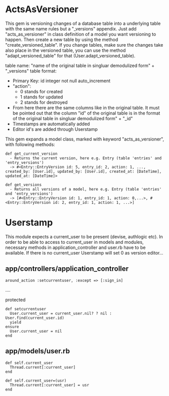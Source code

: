 ActsAsVersioner
=================

This gem is versioning changes of a database table into a underlying table with the same name rules but a "_versions" appendix. Just add
"acts_as_versioner" in class definition of a model you want versioning to happen. Then create a new table by using the method "create_versioned_table". If you change tables, make sure the changes take also place in the versioned table, you can use the method "adapt_versioned_table" for that (User.adapt_versioned_table).

table name: "name of the original table in singluar demodulized form" + "_versions"
table format:
  - Primary Key: id integer not null auto_increment
  - "action": 
  	* 0 stands for created
	* 1 stands for updated
	* 2 stands for destroyed
  - From here there are the same columns like in the original table. It must be pointed out that the column "id" of the original table is in the format  of the original table in singluar demodulized form" + "_id"
  - Timestamps are automatically added
  - Editor id's are added through Userstamp

This gem expands a model class, marked with keyword "acts_as_versioner", with following methods:
	
	def get_current_version
	  - Returns the current version, here e.g. Entry (table 'entries' and 'entry_versions')
	  -> #<Entry::EntryVersion id: 5, entry_id: 2, action: 1, ..., created_by: [User.id], updated_by: [User.id], created_at: [DateTime], updated_at: [DateTime]>

    def get_versions
	  - Returns all versions of a model, here e.g. Entry (table 'entries' and 'entry_versions')
	  -> [#<Entry::EntryVersion id: 1, entry_id: 1, action: 0,...>, #<Entry::EntryVersion id: 2, entry_id: 1, action: 1, ...>]

Userstamp
=========

This module expects a current_user to be present (devise, authlogic etc). In order to be able to access to current_user in models and modules, necessary methods in application_controller and user.rb have to be available. If there is no current_user Userstamp will set 0 as version editor...

app/controllers/application_controller
---

    around_action :setcurrentuser, :except => [:sign_in]

....

protected

    def setcurrentuser
	  User.current_user = current_user.nil? ? nil : User.find(current_user.id)
	  yield
	ensure
	  User.current_user = nil
	end	

app/models/user.rb
---

    def self.current_user
	  Thread.current[:current_user]
	end	
	
    def self.current_user=(usr)
	  Thread.current[:current_user] = usr
	end
